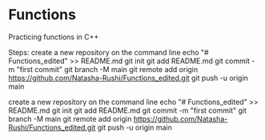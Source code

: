 # Functions
Practicing functions in C++

Steps:
create a new repository on the command line
echo "# Functions_edited" >> README.md
git init
git add README.md
git commit -m "first commit"
git branch -M main
git remote add origin https://github.com/Natasha-Rushi/Functions_edited.git
git push -u origin main


create a new repository on the command line
echo "# Functions_edited" >> README.md
git init
git add README.md
git commit -m "first commit"
git branch -M main
git remote add origin https://github.com/Natasha-Rushi/Functions_edited.git
git push -u origin main
